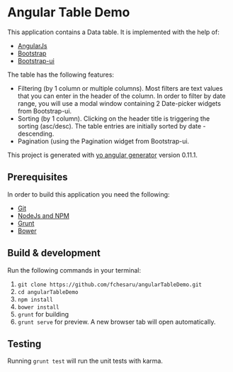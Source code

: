 # Angular Table Demo


This application contains a Data table. It is implemented with the help of:
 
 * [AngularJs](https://angularjs.org/)
 * [Bootstrap](http://getbootstrap.com/)
 * [Bootstrap-ui](https://angular-ui.github.io/bootstrap/)

The table has the following features:
  
  * Filtering (by 1 column or multiple columns). Most filters are text values that you can enter in the header of the column. In order to filter by date range, you will use a modal window containing 2 Date-picker widgets from Bootstrap-ui.
  * Sorting (by 1 column). Clicking on the header title is triggering the sorting (asc/desc). The table entries are initially sorted by date - descending.
  * Pagination (using the Pagination widget from Bootstrap-ui.

This project is generated with [yo angular generator](https://github.com/yeoman/generator-angular)
version 0.11.1.

## Prerequisites

  In order to build this application you need the following:
  
  * [Git](http://git-scm.com/book/en/v2/Getting-Started-Installing-Git)
  * [NodeJs and NPM](https://nodejs.org/download/)
  * [Grunt](http://gruntjs.com/getting-started)
  * [Bower](http://bower.io/)

## Build & development

 Run the following commands in your terminal:

  1. `git clone https://github.com/fchesaru/angularTableDemo.git`
  2. `cd angularTableDemo`
  3. `npm install`
  4. `bower install`
  5. `grunt` for building
  6. `grunt serve` for preview. A new browser tab will open automatically. 

## Testing

Running `grunt test` will run the unit tests with karma.
